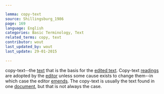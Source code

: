```yaml
---

lemma: copy-text
source: Shillingsburg_1986
page: 169 
language: English
categories: Basic Terminology, Text
related_terms: copy, text
contributor: wout
last_updated_by: wout
last_update: 29-01-2015
        
---
```


copy-text--the [text](text.html) that is the basis for the [edited text](textEdited.html). Copy-text [readings](reading.html) are adopted by the [editor](editorScholarly.html) unless some cause exists to change them--in which case the editor [emends](textEmended.html). The copy-text is usually the text found in one [document](document.html), but that is not always the case.

